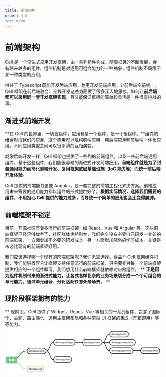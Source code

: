 ```yaml
---
title: 前端架构
order: 4.6
toc: menu
---
```


# 前端架构

Cell 是一个渐进式应用开发框架，由一些列组件构成，随着框架的不断发展，会有越来越多的组件。组件机制是对通用可组合能力的一种抽象，组件机制不局限于某一种类型的应用。


得益于 Typescript 既能开发后端应用，也用开发前端应用，让前后端空前统一。Cell 框架在前后端融合、全栈开发这些方面做了很多深入地思考。如何让**前后端都可以采用同一套开发框架实现**，且又能保证框架的简单和灵活是一件很有挑战的事。


## 渐进式前端开发


**在 Cell 的世界里，一切皆组件，应用也是一个组件，是一个根组件。**组件的组合形成我们的应用，这个应用可以是纯前端应用、纯后端应用和前后端一体化应用。不同应用类型之间可以很平滑的互相演变。


就像后端开发一样，Cell 框架也提供了一些列的前端组件，以及一些前后端通用组件，基于这些组件，我们能很容易的渐进式开发前端应用。**前端组件就是为了封装通用能力而简化前端开发、复用框架底层基础设施（IoC 能力等）而统一前后端开发体验。**


Cell 提供的前端能力更像 Angular，是一套完整的前端工程化解决方案。前端应用未来需要的通用能力都以组件的形式提供好了。**根据实际情况，选择我们需要的组件，不用担心 Cell 提供的能力过多，而导致一个简单的应用也会比变得臃肿。**


## 前端框架不锁定


目前，开源社区有很多流行的前端框架，如 React、Vue 和 Angular 等。这些前端框架已经足够优秀了，社区群体也特别大，我们完全没有必要自己研发一套新的前端框架，一方面增加不必要的研发成本；另一方面增加额外的学习成本。关键是未必比现有的前端框架好用。


我们应该选择哪一个现有的前端框架呢？我们无需选择。得益于 Cell 框架组件机制，我们能够很容易让框架支持任意流行的前端框架，只需要针对每一个前端框架提供相应的一个组件即可。我们想用什么前端框架就依赖对应的组件。
**
**正是因为组件机制带来的渐进式能力，让各式各样复杂的业务场景切分成一个个可组合的单元能力，通过单元组合、分化适配任意业务场景。**
**
## 现阶段框架拥有的能力
**
现阶段，Cell 提供了 Widget、React、Vue 等相关的一系列组件，包含了国际化、主题、路由简化、通用主框架布局和各种前端 UI 框架的集成（开箱即用）等等能力。


![yuque_diagram](../../public/images/yuque_diagram2.jpg)
